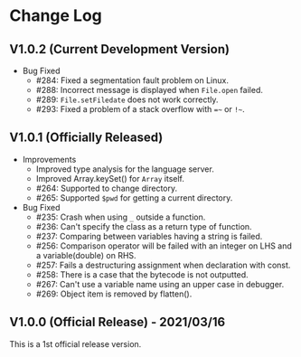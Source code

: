 # Change Log

## V1.0.2 (Current Development Version)

*   Bug Fixed
    *   #284: Fixed a segmentation fault problem on Linux.
    *   #288: Incorrect message is displayed when `File.open` failed.
    *   #289: `File.setFiledate` does not work correctly.
    *   #293: Fixed a problem of a stack overflow with `=~` or `!~`.

## V1.0.1 (Officially Released)

*   Improvements
    *   Improved type analysis for the language server.
    *   Improved Array.keySet() for `Array` itself.
    *   #264: Supported to change directory.
    *   #265: Supported `$pwd` for getting a current directory.
*   Bug Fixed
    *   #235: Crash when using `_` outside a function.
    *   #236: Can't specify the class as a return type of function.
    *   #237: Comparing between variables having a string is failed.
    *   #256: Comparison operator will be failed with an integer on LHS and a variable(double) on RHS.
    *   #257: Fails a destructuring assignment when declaration with const.
    *   #258: There is a case that the bytecode is not outputted.
    *   #267: Can't use a variable name using an upper case in debugger.
    *   #269: Object item is removed by flatten().

## V1.0.0 (Official Release) - 2021/03/16

This is a 1st official release version.
